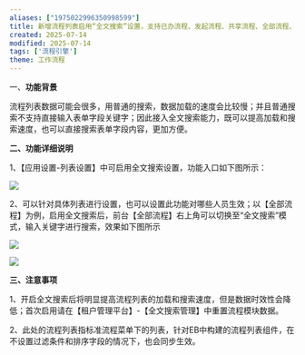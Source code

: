 ```yaml
---
aliases: ["1975022996350998599"]
title: 新增流程列表启用“全文搜索”设置，支持已办流程、发起流程、共享流程、全部流程、关联流程列表数据查询走微搜
created: 2025-07-14
modified: 2025-07-14
tags: ['流程引擎']
theme: 工作流程
---
```


一、**功能背景**

流程列表数据可能会很多，用普通的搜索，数据加载的速度会比较慢；并且普通搜索不支持直接输入表单字段关键字；因此接入全文搜索能力，既可以提高加载和搜索速度，也可以直接搜索表单字段内容，更加方便。

**二、功能详细说明**

1、【应用设置-列表设置】中可启用全文搜索设置，功能入口如下图所示：

![](https://myhelpdoc.oss-cn-heyuan.aliyuncs.com/mdimages/a4bcea4a2f40391cfb6ba76ba9aa2dee.jpg)

2、可以针对具体列表进行设置，也可以设置此功能对哪些人员生效；以【全部流程】为例，启用全文搜索后，前台【全部流程】右上角可以切换至“全文搜索”模式，输入关键字进行搜索，效果如下图所示

![](https://myhelpdoc.oss-cn-heyuan.aliyuncs.com/mdimages/db8554b97c3ea70a301fbc77d94dd7bb.jpg)

![](https://myhelpdoc.oss-cn-heyuan.aliyuncs.com/mdimages/496db870321a516b27698f8b5b98a46f.jpg)

**三、注意事项**

1、开启全文搜索后将明显提高流程列表的加载和搜索速度，但是数据时效性会降低；首次启用请在【租户管理平台】-【全文搜索管理】中重置流程模块数据。

2、此处的流程列表指标准流程菜单下的列表，针对EB中构建的流程列表组件，在不设置过滤条件和排序字段的情况下，也会同步生效。

